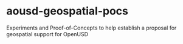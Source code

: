 # aousd-geospatial-pocs
Experiments and Proof-of-Concepts to help establish a proposal for geospatial support for OpenUSD
